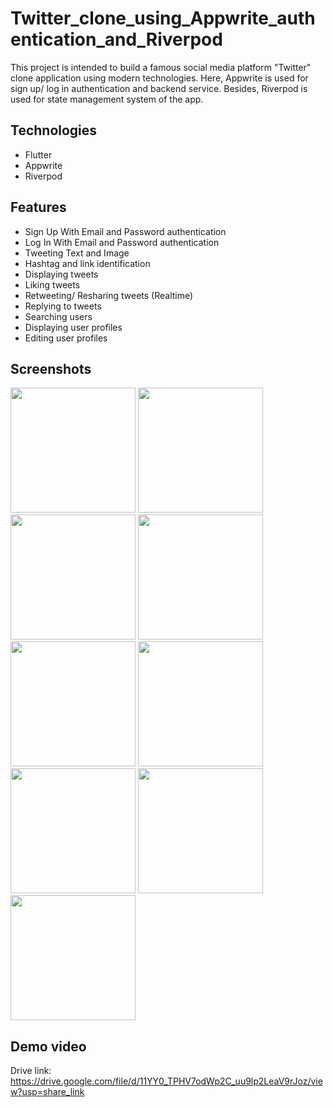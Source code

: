 # Twitter_clone_using_Appwrite_authentication_and_Riverpod

This project is intended to build a famous social media platform "Twitter" clone application using modern technologies. Here, Appwrite is used for sign up/ log in authentication and backend service. Besides, Riverpod is used for state management system of the app.

## Technologies

- Flutter
- Appwrite
- Riverpod


## Features

- Sign Up With Email and Password authentication
- Log In With Email and Password authentication
- Tweeting Text and Image
- Hashtag and link identification
- Displaying tweets
- Liking tweets
- Retweeting/ Resharing tweets (Realtime)
- Replying to tweets
- Searching users
- Displaying user profiles
- Editing user profiles

## Screenshots

<span>
  <img width="200" src="https://user-images.githubusercontent.com/70104850/232756373-f5ac88c5-2a81-4f19-a53b-d3587fbb5fab.png">
  <img width="200" src="https://user-images.githubusercontent.com/70104850/232756566-6430b4b7-3c51-413b-9878-17acc5c07576.png">
  <img width="200" src="https://user-images.githubusercontent.com/70104850/232756624-c00e0b78-ccd5-4e56-bc98-c884d827ac73.png">
  <img width="200" src="https://user-images.githubusercontent.com/70104850/232756737-d75a1fa2-085b-46bf-bfbf-b0ae56375eca.png">
  <img width="200" src="https://user-images.githubusercontent.com/70104850/232756807-8c288e1e-c49e-4deb-bd71-68c28f01315c.png">
  <img width="200" src="https://user-images.githubusercontent.com/70104850/232756919-e07e7ca6-61ab-458d-b6a3-91925b70f337.png">
  <img width="200" src="https://user-images.githubusercontent.com/70104850/232756980-bc5213be-4b26-441d-adf8-9d25f364a87b.png">
  <img width="200" src="https://user-images.githubusercontent.com/70104850/232757073-c88fb3c1-1a63-4b9a-a3de-eacf5c9ee339.png">
  <img width="200" src="https://user-images.githubusercontent.com/70104850/232757145-7d332103-ea05-4cc0-959c-2d1dbe260d73.png">
</span>

## Demo video

Drive link: https://drive.google.com/file/d/11YY0_TPHV7odWp2C_uu9lp2LeaV9rJoz/view?usp=share_link

  
  
  
  
